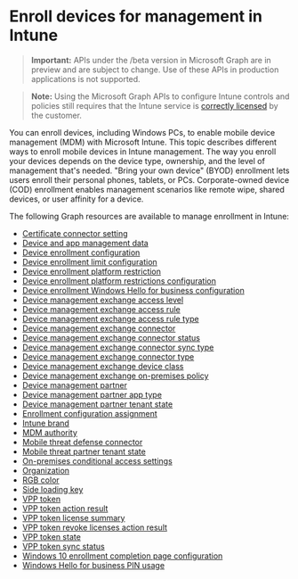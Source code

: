 # Enroll devices for management in Intune

> **Important:** APIs under the /beta version in Microsoft Graph are in preview and are subject to change. Use of these APIs in production applications is not supported.

> **Note:** Using the Microsoft Graph APIs to configure Intune controls and policies still requires that the Intune service is [correctly licensed](https://www.microsoft.com/en-us/cloud-platform/microsoft-intune-pricing) by the customer.

You can enroll devices, including Windows PCs, to enable mobile device management (MDM) with Microsoft Intune. This topic describes different ways to enroll mobile devices in Intune management. The way you enroll your devices depends on the device type, ownership, and the level of management that's needed. "Bring your own device" (BYOD) enrollment lets users enroll their personal phones, tablets, or PCs. Corporate-owned device (COD) enrollment enables management scenarios like remote wipe, shared devices, or user affinity for a device.

The following Graph resources are available to manage enrollment in Intune:

- [Certificate connector setting](intune_onboarding_certificateconnectorsetting.md)
- [Device and app management data](intune_onboarding_deviceandappmanagementdata.md)
- [Device enrollment configuration](intune_onboarding_deviceenrollmentconfiguration.md)
- [Device enrollment limit configuration](intune_onboarding_deviceenrollmentlimitconfiguration.md)
- [Device enrollment platform restriction](intune_onboarding_deviceenrollmentplatformrestriction.md)
- [Device enrollment platform restrictions configuration](intune_onboarding_deviceenrollmentplatformrestrictionsconfiguration.md)
- [Device enrollment Windows Hello for business configuration](intune_onboarding_deviceenrollmentwindowshelloforbusinessconfiguration.md)
- [Device management exchange access level](intune_onboarding_devicemanagementexchangeaccesslevel.md)
- [Device management exchange access rule](intune_onboarding_devicemanagementexchangeaccessrule.md)
- [Device management exchange access rule type](intune_onboarding_devicemanagementexchangeaccessruletype.md)
- [Device management exchange connector](intune_onboarding_devicemanagementexchangeconnector.md)
- [Device management exchange connector status](intune_onboarding_devicemanagementexchangeconnectorstatus.md)
- [Device management exchange connector sync type](intune_onboarding_devicemanagementexchangeconnectorsynctype.md)
- [Device management exchange connector type](intune_onboarding_devicemanagementexchangeconnectortype.md)
- [Device management exchange device class](intune_onboarding_devicemanagementexchangedeviceclass.md)
- [Device management exchange on-premises policy](intune_onboarding_devicemanagementexchangeonpremisespolicy.md)
- [Device management partner](intune_onboarding_devicemanagementpartner.md)
- [Device management partner app type](intune_onboarding_devicemanagementpartnerapptype.md)
- [Device management partner tenant state](intune_onboarding_devicemanagementpartnertenantstate.md)
- [Enrollment configuration assignment](intune_onboarding_enrollmentconfigurationassignment.md)
- [Intune brand](intune_onboarding_intunebrand.md)
- [MDM authority](intune_onboarding_mdmauthority.md)
- [Mobile threat defense connector](intune_onboarding_mobilethreatdefenseconnector.md)
- [Mobile threat partner tenant state](intune_onboarding_mobilethreatpartnertenantstate.md)
- [On-premises conditional access settings](intune_onboarding_onpremisesconditionalaccesssettings.md)
- [Organization](intune_onboarding_organization.md)
- [RGB color](intune_onboarding_rgbcolor.md)
- [Side loading key](intune_onboarding_sideloadingkey.md)
- [VPP token](intune_onboarding_vpptoken.md)
- [VPP token action result](intune_onboarding_vpptokenactionresult.md)
- [VPP token license summary](intune_onboarding_vpptokenlicensesummary.md)
- [VPP token revoke licenses action result](intune_onboarding_vpptokenrevokelicensesactionresult.md)
- [VPP token state](intune_onboarding_vpptokenstate.md)
- [VPP token sync status](intune_onboarding_vpptokensyncstatus.md)
- [Windows 10 enrollment completion page configuration](intune_onboarding_windows10enrollmentcompletionpageconfiguration.md)
- [Windows Hello for business PIN usage](intune_onboarding_windowshelloforbusinesspinusage.md)
